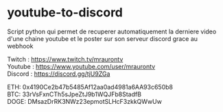 # youtube-to-discord

Script python qui permet de recuperer automatiquement la derniere video d'une chaine youtube et le poster sur son serveur discord grace au webhook

Twitch : https://www.twitch.tv/mraurontv   
Youtube : https://www.youtube.com/user/mraurontv   
Discord : https://discord.gg/tjU9ZGa

ETH: 0x4190Ce2b47b5485Af12aa0ad4981a6AA93c650b8    
BTC: 33rVsFxnCTh5sJpeZtJ9b1WQJFb8StadfB    
DOGE: DMsazDrRK3NWz23epmotSLHcF3zkkQWwUw    

